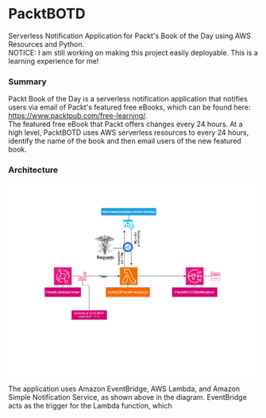 # PacktBOTD
Serverless Notification Application for Packt's Book of the Day using AWS Resources and Python. \
NOTICE: I am still working on making this project easily deployable. This is a learning experience for me!

### Summary

Packt Book of the Day is a serverless notification application that notifies users via email of Packt's featured free eBooks, which can be found here: 
https://www.packtpub.com/free-learning/. \
The featured free eBook that Packt offers changes every 24 hours. At a high level, PacktBOTD uses AWS serverless resources to every 24 hours, identify the name of the book and then email users of the new featured book.

### Architecture

![Architecture Diagram](https://github.com/AidanS39/PacktBOTD/blob/main/PacktBOTD_ArchitectureDrawing.png?raw=true)

The application uses Amazon EventBridge, AWS Lambda, and Amazon Simple Notification Service, as shown above in the diagram. EventBridge acts as the trigger for the Lambda function, which
